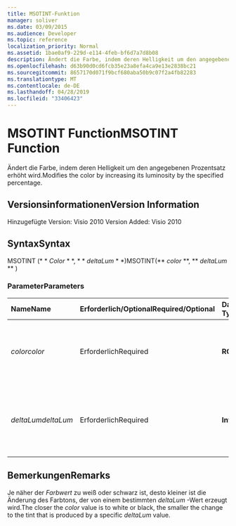 ```yaml
---
title: MSOTINT-Funktion
manager: soliver
ms.date: 03/09/2015
ms.audience: Developer
ms.topic: reference
localization_priority: Normal
ms.assetid: 1bae0af9-229d-e114-4feb-bf6d7a7d8b08
description: Ändert die Farbe, indem deren Helligkeit um den angegebenen Prozentsatz erhöht  wird.
ms.openlocfilehash: d63b90d0cd6fcb35e23a8efa4ca9e13e2838bc21
ms.sourcegitcommit: 8657170d071f9bcf680aba50b9c07f2a4fb82283
ms.translationtype: MT
ms.contentlocale: de-DE
ms.lasthandoff: 04/28/2019
ms.locfileid: "33406423"
---
```

# <a name="msotint-function"></a><span data-ttu-id="e022c-103">MSOTINT Function</span><span class="sxs-lookup"><span data-stu-id="e022c-103">MSOTINT Function</span></span>

<span data-ttu-id="e022c-104">Ändert die Farbe, indem deren Helligkeit um den angegebenen Prozentsatz erhöht  wird.</span><span class="sxs-lookup"><span data-stu-id="e022c-104">Modifies the color by increasing its luminosity by the specified percentage.</span></span>
  
## <a name="version-information"></a><span data-ttu-id="e022c-105">Versionsinformationen</span><span class="sxs-lookup"><span data-stu-id="e022c-105">Version Information</span></span>

<span data-ttu-id="e022c-106">Hinzugefügte Version: Visio 2010
</span><span class="sxs-lookup"><span data-stu-id="e022c-106">Version Added: Visio 2010</span></span> 
  
## <a name="syntax"></a><span data-ttu-id="e022c-107">Syntax</span><span class="sxs-lookup"><span data-stu-id="e022c-107">Syntax</span></span>

<span data-ttu-id="e022c-108">MSOTINT (\* \* *Color* \* \*, \* \* *deltaLum* \* \*)</span><span class="sxs-lookup"><span data-stu-id="e022c-108">MSOTINT(\*\* *color* \*\*, \*\* *deltaLum* \*\* )</span></span> 
  
### <a name="parameters"></a><span data-ttu-id="e022c-109">Parameter</span><span class="sxs-lookup"><span data-stu-id="e022c-109">Parameters</span></span>

|<span data-ttu-id="e022c-110">**Name**</span><span class="sxs-lookup"><span data-stu-id="e022c-110">**Name**</span></span>|<span data-ttu-id="e022c-111">**Erforderlich/Optional**</span><span class="sxs-lookup"><span data-stu-id="e022c-111">**Required/Optional**</span></span>|<span data-ttu-id="e022c-112">**Datentyp**</span><span class="sxs-lookup"><span data-stu-id="e022c-112">**Data Type**</span></span>|<span data-ttu-id="e022c-113">**Beschreibung**</span><span class="sxs-lookup"><span data-stu-id="e022c-113">**Description**</span></span>|
|:-----|:-----|:-----|:-----|
| <span data-ttu-id="e022c-114">_color_</span><span class="sxs-lookup"><span data-stu-id="e022c-114">_color_</span></span> <br/> |<span data-ttu-id="e022c-115">Erforderlich</span><span class="sxs-lookup"><span data-stu-id="e022c-115">Required</span></span>  <br/> |<span data-ttu-id="e022c-116">**RGB**</span><span class="sxs-lookup"><span data-stu-id="e022c-116">**RGB**</span></span> <br/> |<span data-ttu-id="e022c-117">Der standardmäßige RGB-Farbwert (Rot, Grün, Blau) oder eine Referenz auf eine Farbe.</span><span class="sxs-lookup"><span data-stu-id="e022c-117">The standard RGB (red, green, blue) color value or reference to a color.</span></span>  <br/> |
| <span data-ttu-id="e022c-118">_deltaLum_</span><span class="sxs-lookup"><span data-stu-id="e022c-118">_deltaLum_</span></span> <br/> |<span data-ttu-id="e022c-119">Erforderlich</span><span class="sxs-lookup"><span data-stu-id="e022c-119">Required</span></span>  <br/> |<span data-ttu-id="e022c-120">**Integer**</span><span class="sxs-lookup"><span data-stu-id="e022c-120">**Integer**</span></span> <br/> |<span data-ttu-id="e022c-121">Die prozentuale Änderung in Richtung weiß (-100%) oder schwarz (100%) aus dem _Farbwert_ .</span><span class="sxs-lookup"><span data-stu-id="e022c-121">The percentage change toward white (-100%) or black (100%) from the  _color_ value.</span></span>  <br/> |
   
## <a name="remarks"></a><span data-ttu-id="e022c-122">Bemerkungen</span><span class="sxs-lookup"><span data-stu-id="e022c-122">Remarks</span></span>

<span data-ttu-id="e022c-123">Je näher der _Farbwert_ zu weiß oder schwarz ist, desto kleiner ist die Änderung des Farbtons, der von einem bestimmten _deltaLum_ -Wert erzeugt wird.</span><span class="sxs-lookup"><span data-stu-id="e022c-123">The closer the  _color_ value is to white or black, the smaller the change to the tint that is produced by a specific  _deltaLum_ value.</span></span> 
  

